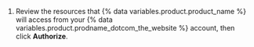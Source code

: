 1. Review the resources that {% data variables.product.product_name %} will access from your {% data variables.product.prodname_dotcom_the_website %} account, then click **Authorize**.